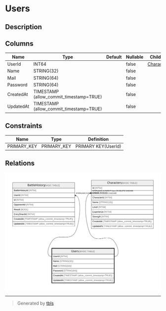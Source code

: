 # Users

## Description

## Columns

| Name | Type | Default | Nullable | Children | Parents | Comment |
| ---- | ---- | ------- | -------- | -------- | ------- | ------- |
| UserId | INT64 |  | false | [Characters](Characters.md) |  |  |
| Name | STRING(32) |  | false |  |  |  |
| Mail | STRING(64) |  | false |  |  |  |
| Password | STRING(64) |  | false |  |  |  |
| CreatedAt | TIMESTAMP (allow_commit_timestamp=TRUE) |  | false |  |  |  |
| UpdatedAt | TIMESTAMP (allow_commit_timestamp=TRUE) |  | false |  |  |  |

## Constraints

| Name | Type | Definition |
| ---- | ---- | ---------- |
| PRIMARY_KEY | PRIMARY_KEY | PRIMARY KEY(UserId) |

## Relations

![er](Users.svg)

---

> Generated by [tbls](https://github.com/k1LoW/tbls)

